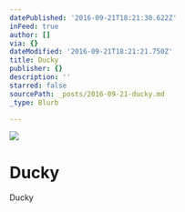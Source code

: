 ```yaml
---
datePublished: '2016-09-21T18:21:30.622Z'
inFeed: true
author: []
via: {}
dateModified: '2016-09-21T18:21:21.750Z'
title: Ducky
publisher: {}
description: ''
starred: false
sourcePath: _posts/2016-09-21-ducky.md
_type: Blurb

---
```

![](https://the-grid-user-content.s3-us-west-2.amazonaws.com/b7a1ccd1-2803-4709-9b2b-e8c40e294579.jpg)

# Ducky

Ducky